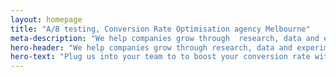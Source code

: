 ```yaml
---
layout: homepage
title: "A/B testing, Conversion Rate Optimisation agency Melbourne"
meta-description: "We help companies grow through  research, data and experimentation"
hero-header: "We help companies grow through research, data and experimentation"
hero-text: "Plug us into your team to to boost your conversion rate with A/B testing, delight your existing customers and reduce the cost of acquiring new ones"
---
```

